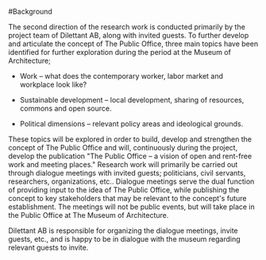#Background

The second direction of the research work is conducted primarily by the project team of Dilettant AB, along with invited guests. To further develop and articulate the concept of The Public Office, three main topics have been identified for further exploration during the period at the Museum of Architecture;

* Work – what does the contemporary worker, labor market and workplace look like?

* Sustainable development – local development, sharing of resources, commons and open source.

* Political dimensions – relevant policy areas and ideological grounds.

These topics will be explored in order to build, develop and strengthen the concept of The Public Office and will, continuously during the project, develop the publication "The Public Office – a vision of open and rent-free work and meeting places." Research work will primarily be carried out through dialogue meetings with invited guests; politicians, civil servants, researchers, organizations, etc.. Dialogue meetings serve the dual function of providing input to the idea of The Public Office, while publishing the concept to key stakeholders that may be relevant to the concept's future establishment. The meetings will not be public events, but will take place in the Public Office at The Museum of Architecture.

Dilettant AB is responsible for organizing the dialogue meetings, invite guests, etc., and is happy to be in dialogue with the museum regarding relevant guests to invite.
